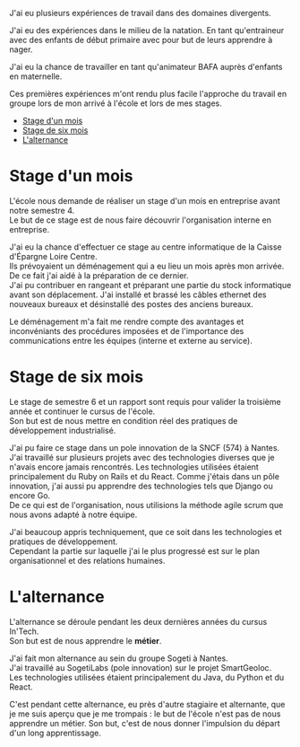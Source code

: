 J'ai eu plusieurs expériences de travail dans des domaines divergents.

J'ai eu des expériences dans le milieu de la natation. En tant qu'entraineur
avec des enfants de début primaire avec pour but de leurs apprendre à nager.

J'ai eu la chance de travailler en tant qu'animateur BAFA auprès d'enfants en
maternelle.

Ces premières expériences m'ont rendu plus facile l'approche du travail en
groupe lors de mon arrivé à l'école et lors de mes stages.

- [Stage d'un mois](#stage_dun_mois)
- [Stage de six mois](#stage_de_six_mois)
- [L'alternance](#lalternance)

# Stage d'un mois

L'école nous demande de réaliser un stage d'un mois en entreprise avant notre
semestre 4.  
Le but de ce stage est de nous faire découvrir l'organisation interne en
entreprise.

J'ai eu la chance d'effectuer ce stage au centre informatique de la Caisse d'Épargne Loire Centre.  
Ils prévoyaient un déménagement qui a eu lieu un mois après mon arrivée.
De ce fait j'ai aidé à la préparation de ce dernier.  
J'ai pu contribuer en rangeant et préparant une partie du stock informatique
avant son déplacement. J'ai installé et brassé les câbles ethernet des nouveaux
bureaux et désinstallé des postes des anciens bureaux.

Le déménagement m'a fait me rendre compte des avantages et inconvéniants des
procédures imposées et de l'importance des communications entre les équipes
(interne et externe au service).

# Stage de six mois

Le stage de semestre 6 et un rapport sont requis pour valider la troisième année et continuer le cursus de l'école.  
Son but est de nous mettre en condition réel des pratiques de développement
industrialisé.

J'ai pu faire ce stage dans un pole innovation de la SNCF (574) à Nantes.  
J'ai travaillé sur plusieurs projets avec des technologies diverses que je n'avais encore jamais rencontrés.
Les technologies utilisées étaient principalement du Ruby on Rails et du React.
Comme j'étais dans un pôle innovation, j'ai aussi pu apprendre des
technologies tels que Django ou encore Go.  
De ce qui est de l'organisation, nous utilisions la méthode agile scrum que
nous avons adapté à notre équipe.

J'ai beaucoup appris techniquement, que ce soit dans les technologies et
pratiques de développement.  
Cependant la partie sur laquelle j'ai le plus progressé est sur le plan
organisationnel et des relations humaines.

# L'alternance

L'alternance se déroule pendant les deux dernières années du cursus In'Tech.  
Son but est de nous apprendre le **métier**.

J'ai fait mon alternance au sein du groupe Sogeti à Nantes.  
J'ai travaillé au SogetiLabs (pole innovation) sur le projet SmartGeoloc.  
Les technologies utilisées étaient principalement du Java, du Python et du React.

C'est pendant cette alternance, eu près d'autre stagiaire et alternante, que
je me suis aperçu que je me trompais : le but de l'école n'est pas de nous apprendre un métier.
Son but, c'est de nous donner l'impulsion du départ d'un long apprentissage.
